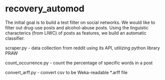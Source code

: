 # recovery_automod

The initial goal is to build a text filter on social networks. We would like to filter out drug-use posts and alcohol-abuse posts. 
Using the linguistic characterics (from LIWC) of posts as features, we build an automatic classifier.

scraper.py - data collection from reddit using its API, utilizing python library PRAW

count_occurrence.py - count the percentage of specific words in a post

convert_arff.py - convert csv to be Weka-readable *.arff file 